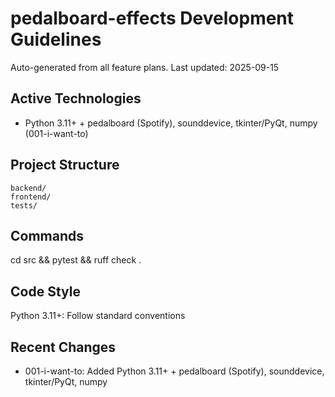 # pedalboard-effects Development Guidelines

Auto-generated from all feature plans. Last updated: 2025-09-15

## Active Technologies
- Python 3.11+ + pedalboard (Spotify), sounddevice, tkinter/PyQt, numpy (001-i-want-to)

## Project Structure
```
backend/
frontend/
tests/
```

## Commands
cd src && pytest && ruff check .

## Code Style
Python 3.11+: Follow standard conventions

## Recent Changes
- 001-i-want-to: Added Python 3.11+ + pedalboard (Spotify), sounddevice, tkinter/PyQt, numpy

<!-- MANUAL ADDITIONS START -->
<!-- MANUAL ADDITIONS END -->
